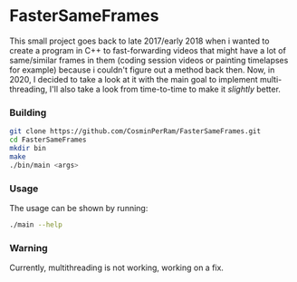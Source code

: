 
# FasterSameFrames
This small project goes back to late 2017/early 2018 when i wanted to create a program in C++ to fast-forwarding videos that might have a lot of same/similar frames in them (coding session videos or painting timelapses for example) because i couldn't figure out a method back then.
Now, in 2020, I decided to take a look at it with the main goal to implement multi-threading, I'll also take a look from time-to-time to make it *slightly* better.

### Building
```sh
git clone https://github.com/CosminPerRam/FasterSameFrames.git
cd FasterSameFrames
mkdir bin
make
./bin/main <args>
```

### Usage
The usage can be shown by running:
```sh
./main --help
```

### Warning
Currently, multithreading is not working, working on a fix.
